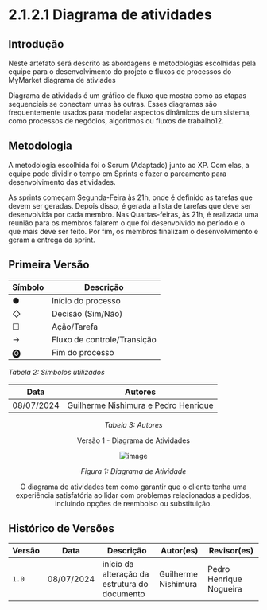 # 2.1.2.1 Diagrama de atividades

##  Introdução

Neste artefato será descrito as abordagens e metodologias escolhidas pela equipe para o desenvolvimento do projeto e fluxos de processos do MyMarket diagrama de ativiades

Diagrama de atividads é um gráfico de fluxo que mostra como as etapas sequenciais se conectam umas às outras. Esses diagramas são frequentemente usados para modelar aspectos dinâmicos de um sistema, como processos de negócios, algoritmos ou fluxos de trabalho12.


## Metodologia

A metodologia escolhida foi o Scrum (Adaptado) junto ao XP. Com elas, a equipe pode dividir o tempo em Sprints e fazer o pareamento para desenvolvimento das atividades.

As sprints começam Segunda-Feira às 21h, onde é definido as tarefas que devem ser geradas. Depois disso, é gerada a lista de tarefas que deve ser desenvolvida por cada membro. Nas Quartas-feiras, às 21h, é realizada uma reunião para os membros falarem o que foi desenvolvido no período e o que mais deve ser feito. Por fim, os membros finalizam o desenvolvimento e geram a entrega da sprint.


## Primeira Versão 

| Símbolo | Descrição |
|---------|-----------|
| ●       | Início do processo |
| ◇       | Decisão (Sim/Não) |
| ☐       | Ação/Tarefa |
| ->      | Fluxo de controle/Transição |
| 🅞     | Fim do processo |

*Tabela 2: Simbolos utilizados*


<center>

| Data | **Autores** |
| :--: |  :--: |
| 08/07/2024  | Guilherme Nishimura e Pedro Henrique  |

*Tabela 3: Autores*

Versão 1 - Diagrama de Atividades

![image](https://github.com/UnBArqDsw2024-1/2024.1_G7_My_Market/assets/78215376/fabbceaa-2366-4b59-a817-1a2e9c1ad91d)


*Figura 1: Diagrama de Atividade*


O diagrama de atividades tem como  garantir que o cliente tenha uma experiência satisfatória ao lidar com problemas relacionados a pedidos, incluindo opções de reembolso ou substituição.

</center>




## Histórico de Versões

| Versão |     Data    | Descrição   | Autor(es) | Revisor(es) |
| ------ | ----------- | ----------- | --------- | ----------- |
| `1.0`  | 08/07/2024| início da alteração da estrutura do documento | Guilherme Nishimura| Pedro Henrique Nogueira|

